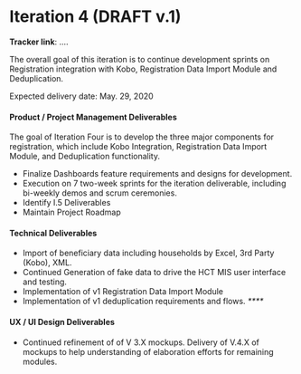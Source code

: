 # Iteration 4 \(DRAFT v.1\)

**Tracker link**: ....

The overall goal of this iteration is to continue development sprints on Registration integration with Kobo, Registration Data Import Module and Deduplication.

Expected delivery date: May. 29, 2020

####  **Product / Project Management Deliverables**

The goal of Iteration Four is to develop the three major components for registration, which include Kobo Integration, Registration Data Import Module, and Deduplication functionality. 

* Finalize Dashboards feature requirements and designs for development. 
* Execution on 7 two-week sprints for the iteration deliverable, including bi-weekly demos and scrum ceremonies.
* Identify I.5 Deliverables
* Maintain Project Roadmap

####  **Technical Deliverables**

* Import of beneficiary data including households by Excel, 3rd Party \(Kobo\), XML.
* Continued Generation of fake data to drive the HCT MIS user interface and testing.
* Implementation of v1 Registration Data Import Module
* Implementation of  v1 deduplication requirements and flows. _****_

#### **UX / UI Design Deliverables**

* Continued refinement of of V 3.X mockups. Delivery of V.4.X of mockups to help understanding of elaboration efforts for remaining modules. 

